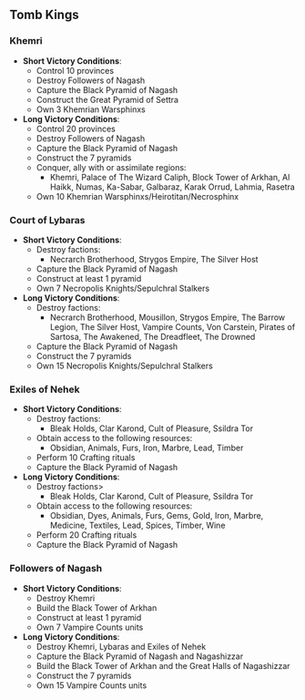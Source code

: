 ## Tomb Kings

### Khemri

* **Short Victory Conditions**:
    * Control 10 provinces
	* Destroy Followers of Nagash
	* Capture the Black Pyramid of Nagash
	* Construct the Great Pyramid of Settra
	* Own 3 Khemrian Warsphinxs
* **Long Victory Conditions**:
    * Control 20 provinces
	* Destroy Followers of Nagash
	* Capture the Black Pyramid of Nagash
	* Construct the 7 pyramids
	* Conquer, ally with or assimilate regions:
	    * Khemri, Palace of The Wizard Caliph, Block Tower of Arkhan, Al Haikk, Numas, Ka-Sabar, Galbaraz, Karak Orrud, 
	    Lahmia, Rasetra
	* Own 10 Khemrian Warsphinxs/Heirotitan/Necrosphinx

### Court of Lybaras

* **Short Victory Conditions**:
	* Destroy factions:
	    * Necrarch Brotherhood, Strygos Empire, The Silver Host
	* Capture the Black Pyramid of Nagash
	* Construct at least 1 pyramid
	* Own 7 Necropolis Knights/Sepulchral Stalkers
* **Long Victory Conditions**:
	* Destroy factions:
	    * Necrarch Brotherhood, Mousillon, Strygos Empire, The Barrow Legion, The Silver Host, Vampire Counts, Von 
	    Carstein, Pirates of Sartosa, The Awakened, The Dreadfleet, The Drowned
	* Capture the Black Pyramid of Nagash
	* Construct the 7 pyramids
	* Own 15 Necropolis Knights/Sepulchral Stalkers

### Exiles of Nehek

* **Short Victory Conditions**:
	* Destroy factions:
	    * Bleak Holds, Clar Karond, Cult of Pleasure, Ssildra Tor
	* Obtain access to the following resources:
	    * Obsidian, Animals, Furs, Iron, Marbre, Lead, Timber
	* Perform 10 Crafting rituals
	* Capture the Black Pyramid of Nagash
* **Long Victory Conditions**:
	* Destroy factions>
	    * Bleak Holds, Clar Karond, Cult of Pleasure, Ssildra Tor
	* Obtain access to the following resources:
	    * Obsidian, Dyes, Animals, Furs, Gems, Gold, Iron, Marbre, Medicine, Textiles, Lead, Spices, Timber, Wine
	* Perform 20 Crafting rituals
	* Capture the Black Pyramid of Nagash

### Followers of Nagash

* **Short Victory Conditions**:
	* Destroy Khemri
	* Build the Black Tower of Arkhan
	* Construct at least 1 pyramid
	* Own 7 Vampire Counts units
* **Long Victory Conditions**:
	* Destroy Khemri, Lybaras and Exiles of Nehek
	* Capture the Black Pyramid of Nagash and Nagashizzar
	* Build the Black Tower of Arkhan and the Great Halls of Nagashizzar
	* Construct the 7 pyramids
	* Own 15 Vampire Counts units
